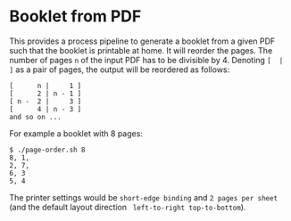 # Booklet from PDF

This provides a process pipeline to generate a booklet from a given PDF such
that the booklet is printable at home. It will reorder the pages.  The number
of pages `n` of the input PDF has to be divisible by 4.  Denoting `[  |  ]` as
a pair of pages, the output will be reordered as follows:

    [      n |     1 ]
    [      2 | n - 1 ]
    [ n -  2 |     3 ]
    [      4 | n - 3 ]
    and so on ...

For example a booklet with 8 pages:

    $ ./page-order.sh 8
    8, 1,
    2, 7,
    6, 3
    5, 4

The printer settings would be `short-edge binding` and `2 pages per sheet` (and
the default layout direction ` left-to-right top-to-bottom`).


